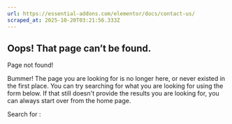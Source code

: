 ```yaml
---
url: https://essential-addons.com/elementor/docs/contact-us/
scraped_at: 2025-10-20T03:21:56.333Z
---
```


## Oops! That page can’t be found.

Page not found!

Bummer! The page you are looking for is no longer here, or never existed in the first place. You can try searching for what you are looking for using the form below. If that still doesn't provide the results you are looking for, you can always start over from the home page.

Search for :